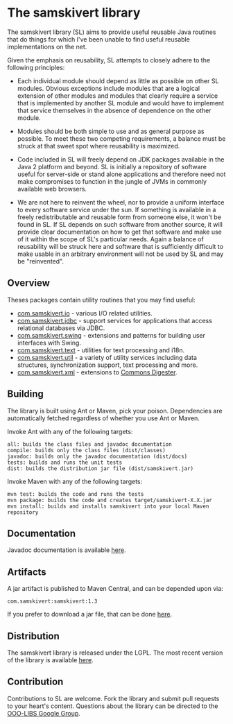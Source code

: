 The samskivert library
======================

The samskivert library (SL) aims to provide useful reusable Java routines that
do things for which I've been unable to find useful reusable implementations on
the net.

Given the emphasis on reusability, SL attempts to closely adhere to the
following principles:

* Each individual module should depend as little as possible on other SL
  modules. Obvious exceptions include modules that are a logical extension of
  other modules and modules that clearly require a service that is implemented
  by another SL module and would have to implement that service themselves in
  the absence of dependence on the other module.

* Modules should be both simple to use and as general purpose as possible. To
  meet these two competing requirements, a balance must be struck at that sweet
  spot where reusability is maximized.

* Code included in SL will freely depend on JDK packages available in the Java
  2 platform and beyond. SL is initially a repository of software useful for
  server-side or stand alone applications and therefore need not make
  compromises to function in the jungle of JVMs in commonly available web
  browsers.

* We are not here to reinvent the wheel, nor to provide a uniform interface to
  every software service under the sun. If something is available in a freely
  redistributable and reusable form from someone else, it won't be found in SL.
  If SL depends on such software from another source, it will provide clear
  documentation on how to get that software and make use of it within the scope
  of SL's particular needs. Again a balance of reusability will be struck here
  and software that is sufficiently difficult to make usable in an arbitrary
  environment will not be used by SL and may be "reinvented".

Overview
--------

Theses packages contain utility routines that you may find useful:

* [com.samskivert.io] - various I/O related utilities.
* [com.samskivert.jdbc] - support services for applications that access
  relational databases via JDBC.
* [com.samskivert.swing] - extensions and patterns for building user interfaces
  with Swing.
* [com.samskivert.text] - utilities for text processing and i18n.
* [com.samskivert.util] - a variety of utility services including data
  structures, synchronization support, text processing and more.
* [com.samskivert.xml] - extensions to [Commons
  Digester](http://commons.apache.org/digester/).

Building
--------

The library is built using Ant or Maven, pick your poison. Dependencies are
automatically fetched regardless of whether you use Ant or Maven.

Invoke Ant with any of the following targets:

    all: builds the class files and javadoc documentation
    compile: builds only the class files (dist/classes)
    javadoc: builds only the javadoc documentation (dist/docs)
    tests: builds and runs the unit tests
    dist: builds the distribution jar file (dist/samskivert.jar)

Invoke Maven with any of the following targets:

    mvn test: builds the code and runs the tests
    mvn package: builds the code and creates target/samskivert-X.X.jar
    mvn install: builds and installs samskivert into your local Maven repository

Documentation
-------------

Javadoc documentation is available
[here](http://samskivert.github.com/samskivert/apidocs/).

Artifacts
---------

A jar artifact is published to Maven Central, and can be depended upon via:

    com.samskivert:samskivert:1.3

If you prefer to download a jar file, that can be done
[here](http://repo2.maven.org/maven2/com/samskivert/samskivert/).

Distribution
------------

The samskivert library is released under the LGPL. The most recent version of
the library is available [here](http://github.com/samskivert/samskivert/).

Contribution
------------

Contributions to SL are welcome. Fork the library and submit pull requests to
your heart's content. Questions about the library can be directed to the
[OOO-LIBS Google Group](https://groups.google.com/forum/#!forum/ooo-libs).

[com.samskivert.io]: http://samskivert.github.com/samskivert/apidocs/com/samskivert/io/package-summary.html
[com.samskivert.jdbc]: http://samskivert.github.com/samskivert/apidocs/com/samskivert/jdbc/package-summary.html
[com.samskivert.swing]: http://samskivert.github.com/samskivert/apidocs/com/samskivert/swing/package-summary.html
[com.samskivert.text]: http://samskivert.github.com/samskivert/apidocs/com/samskivert/text/package-summary.html
[com.samskivert.util]: http://samskivert.github.com/samskivert/apidocs/com/samskivert/util/package-summary.html
[com.samskivert.xml]: http://samskivert.github.com/samskivert/apidocs/com/samskivert/xml/package-summary.html
